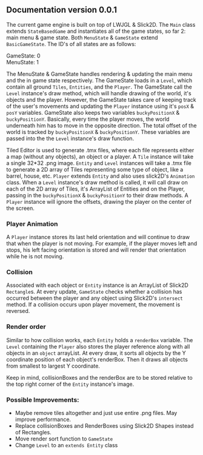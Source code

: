 ## Documentation version 0.0.1
The current game engine is built on top of LWJGL & Slick2D. The `Main` class extends `StateBasedGame` and  instantiates all of the game states, so far 2: main menu & game state. Both `MenuState` & `GameState` extend `BasicGameState`. The ID's of all states are as follows:  
  
GameState: 0  
MenuState: 1  
  
The MenuState & GameState handles rendering & updating the main menu and the in game state respectively. The GameState loads in a `Level`, which contain all ground `Tiles`, `Entities`, and the `Player`. The GameState call the `Level` instance's draw method, which will handle drawing of the world, it's objects and the player. However, the GameState takes care of keeping track of the user's movements and updating the `Player` instance using it's `posX` & `posY` variables. GameState also keeps two variables `buckyPositionX` & `buckyPositionY`. Basically, every time the player moves, the world underneath him has to move in the opposite direction. The total offset of the world is tracked by `buckyPositionX` & `buckyPositionY`. These variables are passed into the the `Level` instance's draw function.  
  
Tiled Editor is used to generate .tmx files, where each file represents either a map (without any objects), an object or a player. A `Tile` instance will take a single 32*32 .png image. `Entity` and `Level` instances will take a .tmx file to generate a 2D array of Tiles representing some type of object, like a barrel, house, etc. `Player` extends `Entity` and also uses slick2D's `Animation` class. When a `Level` instance's draw method is called, it will call draw on each of the 2D array of Tiles, it's ArrayList of Entities and on the Player, passing in the `buckyPositionX` & `buckyPositionY` to their draw methods. A `Player` instance will ignore the offsets, drawing the player on the center of the screen.

### Player Animation
A `Player` instance stores its last held orientation and will continue to draw that when the player is not moving. For example, if the player moves left and stops, his left facing orientation is stored and will render that orientation while he is not moving.

### Collision
Associated with each object or `Entity` instance is an ArrayList of Slick2D `Rectangle`s. At every update, `GameState` checks whether a collision has occurred between the player and any object using Slick2D's `intersect` method. If a collision occurs upon player movement, the movement is reversed.
### Render order
Similar to how collision works, each `Entity` holds a `renderBox` variable. The `Level` containing the `Player` also stores the player reference along with all objects in an `object` arrayList. At every draw, it sorts all objects by the Y coordinate position of each object's renderBox. Then it draws all objects from smallest to largest Y coordinate. 
  
Keep in mind, collisionBoxes and the renderBox are to be stored relative to the top right corner of the `Entity` instance's image. 

### Possible Improvements:
* Maybe remove tiles altogether and just use entire .png files. May improve performance.
* Replace collisionBoxes and RenderBoxes using Slick2D Shapes instead of Rectangles. 
* Move render sort function to `GameState`
* Change `Level` to an `extends Entity` class
